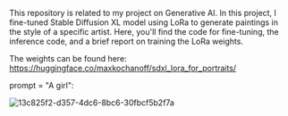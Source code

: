 This repository is related to my project on Generative AI. In this project, I fine-tuned Stable Diffusion XL model using LoRa to generate paintings in the style of a specific artist. Here, you'll find the code for fine-tuning, the inference code, and a brief report on training the LoRa weights. 

The weights can be found here: https://huggingface.co/maxkochanoff/sdxl_lora_for_portraits/



prompt = "A girl":

![13c825f2-d357-4dc6-8bc6-30fbcf5b2f7a](https://github.com/user-attachments/assets/24c670f5-f2fa-4ca3-9c62-43322f32c759)
